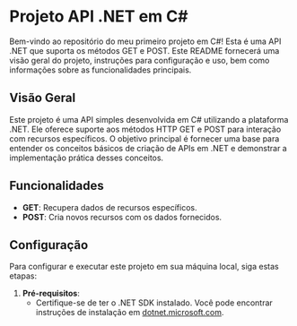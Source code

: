 # Projeto API .NET em C#

Bem-vindo ao repositório do meu primeiro projeto em C#! Esta é uma API .NET que suporta os métodos GET e POST. Este README fornecerá uma visão geral do projeto, instruções para configuração e uso, bem como informações sobre as funcionalidades principais.

## Visão Geral

Este projeto é uma API simples desenvolvida em C# utilizando a plataforma .NET. Ele oferece suporte aos métodos HTTP GET e POST para interação com recursos específicos. O objetivo principal é fornecer uma base para entender os conceitos básicos de criação de APIs em .NET e demonstrar a implementação prática desses conceitos.

## Funcionalidades

- **GET**: Recupera dados de recursos específicos.
- **POST**: Cria novos recursos com os dados fornecidos.

## Configuração

Para configurar e executar este projeto em sua máquina local, siga estas etapas:

1. **Pré-requisitos**:
   - Certifique-se de ter o .NET SDK instalado. Você pode encontrar instruções de instalação em [dotnet.microsoft.com](https://dotnet.microsoft.com/download).
